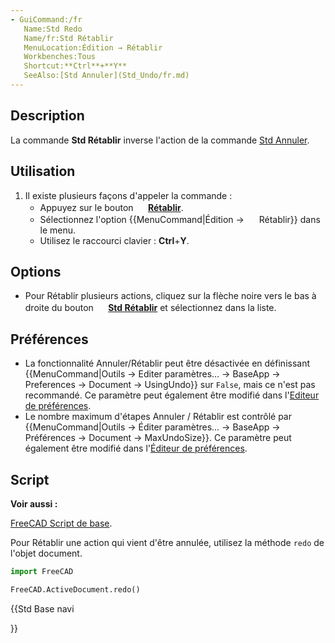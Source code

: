 ```yaml
---
- GuiCommand:/fr
   Name:Std Redo
   Name/fr:Std Rétablir
   MenuLocation:Édition → Rétablir
   Workbenches:Tous
   Shortcut:**Ctrl**+**Y**
   SeeAlso:[Std Annuler](Std_Undo/fr.md)
---
```


## Description

La commande **Std Rétablir** inverse l\'action de la commande [Std Annuler](Std_Undo/fr.md).

## Utilisation

1.  Il existe plusieurs façons d\'appeler la commande :
    -   Appuyez sur le bouton **<img src="images/Std_Redo.svg" width=16px> [Rétablir](Std_Redo/fr.md)**.
    -   Sélectionnez l\'option {{MenuCommand|Édition → <img src="images/Std_Redo.svg" width=16px> Rétablir}} dans le menu.
    -   Utilisez le raccourci clavier : **Ctrl**+**Y**.

## Options

-   Pour Rétablir plusieurs actions, cliquez sur la flèche noire vers le bas à droite du bouton **<img src="images/Std_Redo.svg" width=16px> [Std Rétablir](Std_Redo.md)** et sélectionnez dans la liste.

## Préférences

-   La fonctionnalité Annuler/Rétablir peut être désactivée en définissant {{MenuCommand|Outils → Editer paramètres... → BaseApp → Preferences → Document → UsingUndo}} sur `False`, mais ce n\'est pas recommandé. Ce paramètre peut également être modifié dans l\'[Editeur de préférences](Preferences_Editor/fr#Document.md).
-   Le nombre maximum d\'étapes Annuler / Rétablir est contrôlé par {{MenuCommand|Outils → Éditer paramètres... → BaseApp → Préférences → Document → MaxUndoSize}}. Ce paramètre peut également être modifié dans l\'[Éditeur de préférences](Preferences_Editor/fr#Document.md).

## Script


**Voir aussi :**

[FreeCAD Script de base](FreeCAD_Scripting_Basics/fr.md).

Pour Rétablir une action qui vient d\'être annulée, utilisez la méthode `redo` de l\'objet document.


```python
import FreeCAD

FreeCAD.ActiveDocument.redo()
```





{{Std Base navi

}}  
